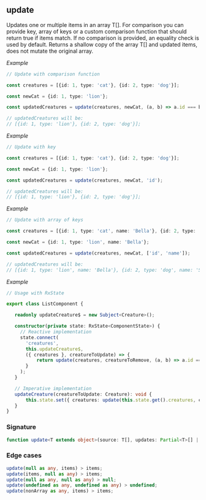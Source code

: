 ## update

Updates one or multiple items in an array T[].
For comparison you can provide key, array of keys or a custom comparison function that should return true if items match.
If no comparison is provided, an equality check is used by default.
Returns a shallow copy of the array T[] and updated items, does not mutate the original array.

_Example_

```TypeScript
// Update with comparison function

const creatures = [{id: 1, type: 'cat'}, {id: 2, type: 'dog'}];

const newCat = {id: 1, type: 'lion'};

const updatedCreatures = update(creatures, newCat, (a, b) => a.id === b.id);

// updatedCreatures will be:
// [{id: 1, type: 'lion'}, {id: 2, type: 'dog'}];
```

_Example_

```TypeScript
// Update with key

const creatures = [{id: 1, type: 'cat'}, {id: 2, type: 'dog'}];

const newCat = {id: 1, type: 'lion'};

const updatedCreatures = update(creatures, newCat, 'id');

// updatedCreatures will be:
// [{id: 1, type: 'lion'}, {id: 2, type: 'dog'}];
```

_Example_

```TypeScript
// Update with array of keys

const creatures = [{id: 1, type: 'cat', name: 'Bella'}, {id: 2, type: 'dog', name: 'Sparky'}];

const newCat = {id: 1, type: 'lion', name: 'Bella'};

const updatedCreatures = update(creatures, newCat, ['id', 'name']);

// updatedCreatures will be:
// [{id: 1, type: 'lion', name: 'Bella'}, {id: 2, type: 'dog', name: 'Sparky'}];
```

_Example_

```TypeScript
// Usage with RxState

export class ListComponent {

   readonly updateCreature$ = new Subject<Creature>();

   constructor(private state: RxState<ComponentState>) {
     // Reactive implementation
     state.connect(
       'creatures',
       this.updateCreature$,
       ({ creatures }, creatureToUpdate) => {
           return update(creatures, creatureToRemove, (a, b) => a.id === b.id);
       }
     );
   }

   // Imperative implementation
   updateCreature(creatureToUpdate: Creature): void {
       this.state.set({ creatures: update(this.state.get().creatures, creatureToUpdate, (a, b) => a.id === b.id)});
   }
}
```

### Signature

```TypeScript
function update<T extends object>(source: T[], updates: Partial<T>[] | Partial<T>, compare?: ComparableData<T>): T[]
```

### Edge cases

```typescript
update(null as any, items) > items;
update(items, null as any) > items;
update(null as any, null as any) > null;
update(undefined as any, undefined as any) > undefined;
update(nonArray as any, items) > items;
```
